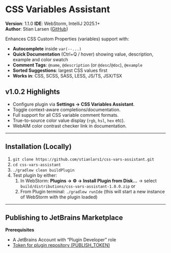 # CSS Variables Assistant

**Version**: 1.1.0
**IDE**: WebStorm, IntelliJ 2025.1+  
**Author**: Stian Larsen ([GitHub](https://github.com/stianlars1/css-vars-assistant))

Enhances CSS Custom Properties (variables) support with:

- **Autocomplete** inside `var(--...)`
- **Quick Documentation** (Ctrl+Q / hover) showing value, description, example and color swatch
- **Comment Tags**: `@name`, `@description` (or `@desc`/`@doc`), `@example`
- **Sorted Suggestions**: largest CSS values first
- **Works in**: CSS, SCSS, SASS, LESS, JS/TS, JSX/TSX

## v1.0.2 Highlights

- Configure plugin via **Settings → CSS Variables Assistant**.
- Toggle context-aware completions/documentation.
- Full support for all CSS variable comment formats.
- True-to-source color value display (`rgb`, `hsl`, `hex` etc).
- WebAIM color contrast checker link in documentation.

---

## Installation (Locally)

1. `git clone https://github.com/stianlars1/css-vars-assistant.git`
2. `cd css-vars-assistant`
3. `./gradlew clean buildPlugin`
4. Test plugin by either:
   1. In WebStorm: **Plugins → ⚙️ → Install Plugin from Disk...** → select `build/distributions/css-vars-assistant-1.0.0.zip`
   or
   2. From Plugin terminal: `./gradlew runIde` (this will start a new instance of WebStorm with the plugin loaded)
---

## Publishing to JetBrains Marketplace

**Prerequisites**
- A JetBrains Account with “Plugin Developer” role
- [Token for plugin repository (PUBLISH_TOKEN)](https://plugins.jetbrains.com/docs/marketplace/generate-plugin-signing-token.html)